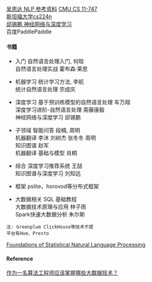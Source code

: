 [吴恩达 NLP 参考资料](https://www.bilibili.com/video/BV1Co4y1279R)
[CMU CS 11-747](https://www.bilibili.com/video/BV1Sb4y1X7pY)  
[斯坦福大学cs224n](https://web.stanford.edu/class/cs224n/)  
[邱锡鹏 神经网络与深度学习](https://nndl.github.io/)  
百度PaddlePaddle

#### 书籍

- 入门
自然语言处理入门, 何晗  
自然语言处理实战 霍布森·莱恩  

- 机器学习
统计学习方法, 李航  
统计自然语言处理 宗成庆  

- 深度学习
基于预训练模型的自然语言处理 车万翔  
深度学习进阶-自然语言处理 斋藤康毅  
神经网络与深度学习 邱锡鹏  

- 子领域
智能问答  段楠, 周明  
机器翻译   李沐 刘树杰 张冬冬 周明  
知识图谱  赵军  
机器翻译 基础与模型 肖桐  

- 综合
深度学习推荐系统  王喆  
知识图谱与深度学习 刘知远  

- 框架
pslite，horovod等分布式框架


- 大数据相关
SQL 基础教程  
大数据技术原理与应用 林子雨  
Spark快速大数据分析 朱尔斯  

~~~
注: Greenplum ClickHouse等技术不提
平台有Hue、Presto
~~~

[Foundations of Statistical Natural Language Processing](https://nlp.stanford.edu/fsnlp/intro/)

#### Reference
[作为一名算法工程师应该掌握哪些大数据技术？](https://www.zhihu.com/question/547148412/answer/2615821328)
